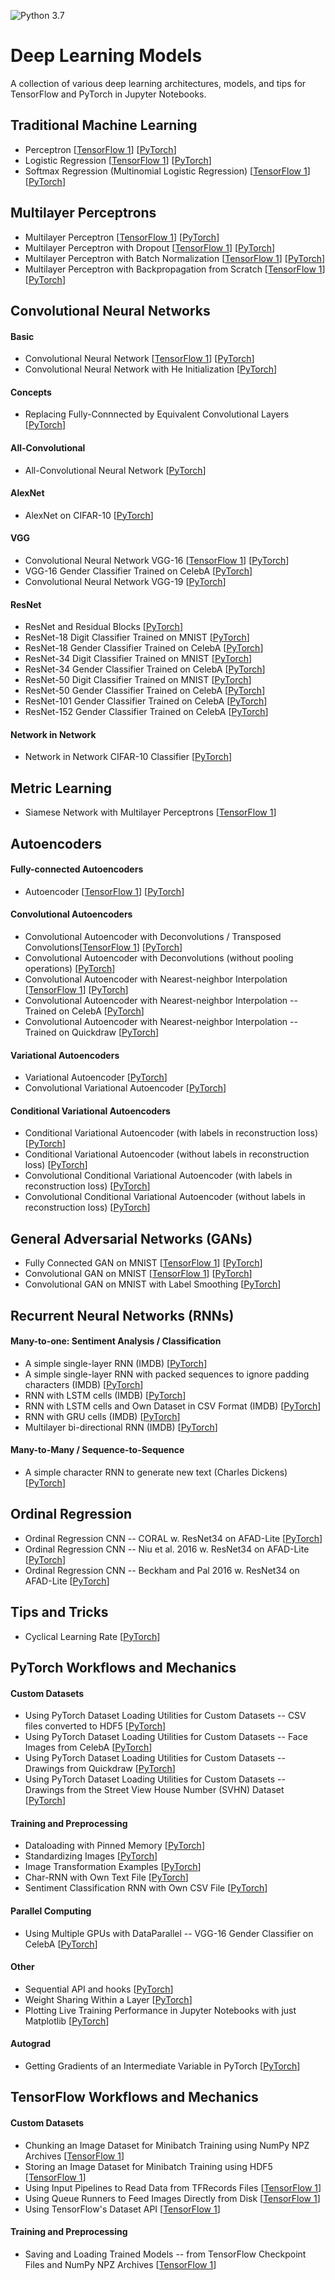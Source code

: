 ![Python 3.7](https://img.shields.io/badge/Python-3.7-blue.svg)

# Deep Learning Models

A collection of various deep learning architectures, models, and tips for TensorFlow and PyTorch in Jupyter Notebooks.

## Traditional Machine Learning

- Perceptron [[TensorFlow 1](tensorflow1_ipynb/basic-ml/perceptron.ipynb)] [[PyTorch](pytorch_ipynb/basic-ml/perceptron.ipynb)]
- Logistic Regression [[TensorFlow 1](tensorflow1_ipynb/basic-ml/logistic-regression.ipynb)] [[PyTorch](pytorch_ipynb/basic-ml/logistic-regression.ipynb)]
- Softmax Regression (Multinomial Logistic Regression) [[TensorFlow 1](tensorflow1_ipynb/basic-ml/softmax-regression.ipynb)] [[PyTorch](pytorch_ipynb/basic-ml/softmax-regression.ipynb)]

## Multilayer Perceptrons

- Multilayer Perceptron [[TensorFlow 1](tensorflow1_ipynb/mlp/mlp-basic.ipynb)] [[PyTorch](pytorch_ipynb/mlp/mlp-basic.ipynb)]
- Multilayer Perceptron with Dropout [[TensorFlow 1](tensorflow1_ipynb/mlp/mlp-dropout.ipynb)] [[PyTorch](pytorch_ipynb/mlp/mlp-dropout.ipynb)]
- Multilayer Perceptron with Batch Normalization [[TensorFlow 1](tensorflow1_ipynb/mlp/mlp-batchnorm.ipynb)] [[PyTorch](pytorch_ipynb/mlp/mlp-batchnorm.ipynb)]
- Multilayer Perceptron with Backpropagation from Scratch [[TensorFlow 1](tensorflow1_ipynb/mlp/mlp-lowlevel.ipynb)] [[PyTorch](pytorch_ipynb/mlp/mlp-fromscratch__sigmoid-mse.ipynb)]


## Convolutional Neural Networks


#### Basic

- Convolutional Neural Network [[TensorFlow 1](tensorflow1_ipynb/cnn/convnet.ipynb)] [[PyTorch](pytorch_ipynb/cnn/cnn-basic.ipynb)]
- Convolutional Neural Network with He Initialization  [[PyTorch](pytorch_ipynb/cnn-he-init.ipynb)]

#### Concepts

- Replacing Fully-Connnected by Equivalent Convolutional Layers [[PyTorch](pytorch_ipynb/cnn/fc-to-conv.ipynb)]


#### All-Convolutional

- All-Convolutional Neural Network [[PyTorch](pytorch_ipynb/cnn/cnn-allconv.ipynb)]

#### AlexNet

- AlexNet on CIFAR-10 [[PyTorch](pytorch_ipynb/cnn/cnn-alexnet-cifar10.ipynb)]

#### VGG

- Convolutional Neural Network VGG-16 [[TensorFlow 1](tensorflow1_ipynb/cnn/cnn-vgg16.ipynb)] [[PyTorch](pytorch_ipynb/cnn/cnn-vgg16.ipynb)]
- VGG-16 Gender Classifier Trained on CelebA [[PyTorch](pytorch_ipynb/cnn/cnn-vgg16-celeba.ipynb)]
- Convolutional Neural Network VGG-19 [[PyTorch](pytorch_ipynb/cnn/cnn-vgg19.ipynb)]

#### ResNet

- ResNet and Residual Blocks [[PyTorch](pytorch_ipynb/cnn/resnet-ex-1.ipynb)]
- ResNet-18 Digit Classifier Trained on MNIST [[PyTorch](pytorch_ipynb/cnn/cnn-resnet18-mnist.ipynb)]
- ResNet-18 Gender Classifier Trained on CelebA [[PyTorch](pytorch_ipynb/cnn/cnn-resnet18-celeba-dataparallel.ipynb)]
- ResNet-34 Digit Classifier Trained on MNIST [[PyTorch](pytorch_ipynb/cnn/cnn-resnet34-mnist.ipynb)]
- ResNet-34 Gender Classifier Trained on CelebA [[PyTorch](pytorch_ipynb/cnn/cnn-resnet34-celeba-dataparallel.ipynb)]
- ResNet-50 Digit Classifier Trained on MNIST [[PyTorch](pytorch_ipynb/cnn/cnn-resnet50-mnist.ipynb)]
- ResNet-50 Gender Classifier Trained on CelebA [[PyTorch](pytorch_ipynb/cnn/cnn-resnet50-celeba-dataparallel.ipynb)]
- ResNet-101 Gender Classifier Trained on CelebA [[PyTorch](pytorch_ipynb/cnn/cnn-resnet101-celeba.ipynb)]
- ResNet-152 Gender Classifier Trained on CelebA [[PyTorch](pytorch_ipynb/cnn/cnn-resnet152-celeba.ipynb)]

#### Network in Network

- Network in Network CIFAR-10 Classifier [[PyTorch](pytorch_ipynb/cnn/nin-cifar10.ipynb)] 


## Metric Learning

- Siamese Network with Multilayer Perceptrons [[TensorFlow 1](tensorflow1_ipynb/metric/siamese-1.ipynb)]

## Autoencoders

#### Fully-connected Autoencoders

- Autoencoder [[TensorFlow 1](tensorflow1_ipynb/autoencoder/autoencoder.ipynb)] [[PyTorch](pytorch_ipynb/autoencoder/ae-basic.ipynb)]

#### Convolutional Autoencoders

- Convolutional Autoencoder with Deconvolutions / Transposed Convolutions[[TensorFlow 1](tensorflow1_ipynb/autoencoder/ae-deconv.ipynb)] [[PyTorch](pytorch_ipynb/autoencoder/ae-deconv.ipynb)]
- Convolutional Autoencoder with Deconvolutions (without pooling operations) [[PyTorch](pytorch_ipynb/autoencoder/aer-deconv-nopool.ipynb)]
- Convolutional Autoencoder with Nearest-neighbor Interpolation [[TensorFlow 1](tensorflow1_ipynb/autoencoder/autoencoder-conv-nneighbor.ipynb)] [[PyTorch](pytorch_ipynb/autoencoder/ae-conv-nneighbor.ipynb)]
- Convolutional Autoencoder with Nearest-neighbor Interpolation -- Trained on CelebA [[PyTorch](pytorch_ipynb/autoencoder/ae-conv-nneighbor-celeba.ipynb)]
- Convolutional Autoencoder with Nearest-neighbor Interpolation -- Trained on Quickdraw [[PyTorch](pytorch_ipynb/autoencoder/ae-conv-nneighbor-quickdraw-1.ipynb)]

#### Variational Autoencoders

- Variational Autoencoder [[PyTorch](pytorch_ipynb/autoencoder/aevar.ipynb)]
- Convolutional Variational Autoencoder [[PyTorch](pytorch_ipynb/autoencoder/ae-conv-var.ipynb)]

#### Conditional Variational Autoencoders

- Conditional Variational Autoencoder (with labels in reconstruction loss) [[PyTorch](pytorch_ipynb/autoencoder/ae-cvae.ipynb)]
- Conditional Variational Autoencoder (without labels in reconstruction loss) [[PyTorch](pytorch_ipynb/autoencoder/ae-cvae_no-out-concat.ipynb)]
- Convolutional Conditional Variational Autoencoder (with labels in reconstruction loss) [[PyTorch](pytorch_ipynb/autoencoder/ae-cnn-cvae.ipynb)]
- Convolutional Conditional Variational Autoencoder (without labels in reconstruction loss) [[PyTorch](pytorch_ipynb/autoencoder/ae-cnn-cvae_no-out-concat.ipynb)]

## General Adversarial Networks (GANs)

- Fully Connected GAN on MNIST [[TensorFlow 1](tensorflow1_ipynb/gan/gan.ipynb)] [[PyTorch](pytorch_ipynb/gan/gan.ipynb)]
- Convolutional GAN on MNIST [[TensorFlow 1](tensorflow1_ipynb/gan/gan-conv.ipynb)] [[PyTorch](pytorch_ipynb/gan/gan-conv.ipynb)]
- Convolutional GAN on MNIST with Label Smoothing [[PyTorch](pytorch_ipynb/gan/gan-conv-smoothing.ipynb)]

## Recurrent Neural Networks (RNNs)


#### Many-to-one: Sentiment Analysis / Classification

- A simple single-layer RNN (IMDB) [[PyTorch](pytorch_ipynb/rnn/rnn_simple_imdb.ipynb)]
- A simple single-layer RNN with packed sequences to ignore padding characters (IMDB) [[PyTorch](pytorch_ipynb/rnn/rnn_simple_packed_imdb.ipynb)]
- RNN with LSTM cells (IMDB) [[PyTorch](pytorch_ipynb/rnn/rnn_lstm_packed_imdb.ipynb)]
- RNN with LSTM cells and Own Dataset in CSV Format (IMDB) [[PyTorch](pytorch_ipynb/rnn/rnn_lstm_packed_own_csv_imdb.ipynb)]
- RNN with GRU cells (IMDB) [[PyTorch](pytorch_ipynb/rnn/rnn_gru_packed_imdb.ipynb)]
- Multilayer bi-directional RNN (IMDB) [[PyTorch](pytorch_ipynb/rnn/rnn_gru_packed_imdb.ipynb)]

#### Many-to-Many / Sequence-to-Sequence

- A simple character RNN to generate new text (Charles Dickens) [[PyTorch](pytorch_ipynb/rnn/char_rnn-charlesdickens.ipynb)]



## Ordinal Regression

- Ordinal Regression CNN -- CORAL w. ResNet34 on AFAD-Lite [[PyTorch](pytorch_ipynb/ordinal/ordinal-cnn-coral-afadlite.ipynb)]
- Ordinal Regression CNN -- Niu et al. 2016 w. ResNet34 on AFAD-Lite [[PyTorch](pytorch_ipynb/ordinal/ordinal-cnn-niu-afadlite.ipynb)]
- Ordinal Regression CNN -- Beckham and Pal 2016 w. ResNet34 on AFAD-Lite [[PyTorch](pytorch_ipynb/ordinal/ordinal-cnn-niu-afadlite.ipynb)]






## Tips and Tricks

- Cyclical Learning Rate [[PyTorch](pytorch_ipynb/tricks/cyclical-learning-rate.ipynb)]



## PyTorch Workflows and Mechanics

#### Custom Datasets

- Using PyTorch Dataset Loading Utilities for Custom Datasets -- CSV files converted to HDF5 [[PyTorch](pytorch_ipynb/mechanics/custom-data-loader-csv.ipynb)]
- Using PyTorch Dataset Loading Utilities for Custom Datasets -- Face Images from CelebA [[PyTorch](pytorch_ipynb/mechanics/custom-data-loader-celeba.ipynb)]
- Using PyTorch Dataset Loading Utilities for Custom Datasets -- Drawings from Quickdraw [[PyTorch](pytorch_ipynb/mechanics/custom-data-loader-quickdraw.ipynb)]
- Using PyTorch Dataset Loading Utilities for Custom Datasets -- Drawings from the Street View House Number (SVHN) Dataset [[PyTorch](pytorch_ipynb/custom-data-loader-svhn.ipynb)]

#### Training and Preprocessing

- Dataloading with Pinned Memory [[PyTorch](pytorch_ipynb/cnn/cnn-resnet34-cifar10-pinmem.ipynb)]
- Standardizing Images [[PyTorch](pytorch_ipynb/cnn/cnn-standardized.ipynb)]
- Image Transformation Examples [[PyTorch](pytorch_ipynb/mechanics/torchvision-transform-examples.ipynb)]
- Char-RNN with Own Text File [[PyTorch](pytorch_ipynb/rnn/char_rnn-charlesdickens.ipynb)]
- Sentiment Classification RNN with Own CSV File [[PyTorch](pytorch_ipynb/rnn/rnn_lstm_packed_own_csv_imdb.ipynb)]


#### Parallel Computing

- Using Multiple GPUs with DataParallel -- VGG-16 Gender Classifier on CelebA [[PyTorch](pytorch_ipynb/cnn/cnn-vgg16-celeba-data-parallel.ipynb)]

#### Other 

- Sequential API and hooks  [[PyTorch](pytorch_ipynb/mlp/mlp-sequential.ipynb)]
- Weight Sharing Within a Layer  [[PyTorch](pytorch_ipynb/mechanics/cnn-weight-sharing.ipynb)]
- Plotting Live Training Performance in Jupyter Notebooks with just Matplotlib  [[PyTorch](pytorch_ipynb/mlp/plot-jupyter-matplotlib.ipynb)]

#### Autograd

- Getting Gradients of an Intermediate Variable in PyTorch  [[PyTorch](pytorch_ipynb/mechanics/manual-gradients.ipynb)]



## TensorFlow Workflows and Mechanics

#### Custom Datasets

- Chunking an Image Dataset for Minibatch Training using NumPy NPZ Archives [[TensorFlow 1](tensorflow1_ipynb/mechanics/image-data-chunking-npz.ipynb)]
- Storing an Image Dataset for Minibatch Training using HDF5 [[TensorFlow 1](tensorflow1_ipynb/mechanics/image-data-chunking-hdf5.ipynb)]
- Using Input Pipelines to Read Data from TFRecords Files [[TensorFlow 1](tensorflow1_ipynb/mechanics/tfrecords.ipynb)]
- Using Queue Runners to Feed Images Directly from Disk [[TensorFlow 1](tensorflow1_ipynb/mechanics/file-queues.ipynb)]
- Using TensorFlow's Dataset API [[TensorFlow 1](tensorflow1_ipynb/mechanics/dataset-api.ipynb)]

#### Training and Preprocessing

- Saving and Loading Trained Models -- from TensorFlow Checkpoint Files and NumPy NPZ Archives [[TensorFlow 1](tensorflow1_ipynb/mechanics/saving-and-reloading-models.ipynb)]


